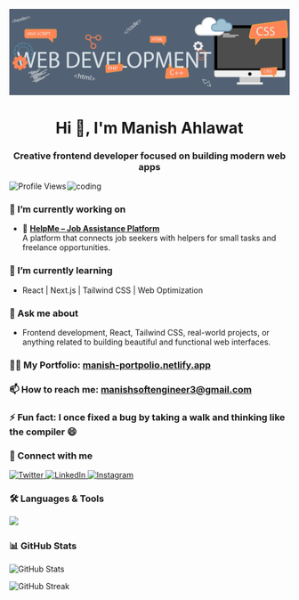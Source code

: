 ![logo](https://github.com/Manish-pro854/Manish-pro854/blob/main/banner.gif)

<h1 align="center">Hi 👋, I'm Manish Ahlawat</h1>
<h3 align="center">Creative frontend developer focused on building modern web apps</h3>

<img align="right" alt="coding" width="400" src="https://camo.githubusercontent.com/4d9f5ecceb711eec6e2018f38a5677dc657c9738d4a65ba3b928c41c0a45b439/68747470733a2f2f6d69726f2e6d656469756d2e636f6d2f6d61782f313336302f302a37513379765349765f7430696f4a2d5a2e676966" />

<p align="left"> 
  <img src="https://komarev.com/ghpvc/?username=manish-pro854&label=Profile%20views&color=0e75b6&style=flat" alt="Profile Views" /> 
</p>

### 🔭 I’m currently working on
- 🚀 [**HelpMe – Job Assistance Platform**](https://help-mee.netlify.app)  
  A platform that connects job seekers with helpers for small tasks and freelance opportunities.

### 🌱 I’m currently learning
- React | Next.js | Tailwind CSS | Web Optimization

### 💬 Ask me about
- Frontend development, React, Tailwind CSS, real-world projects, or anything related to building beautiful and functional web interfaces.

### 👨‍💻 My Portfolio: [manish-portpolio.netlify.app](http://manish-portpolio.netlify.app)

### 📫 How to reach me: **manishsoftengineer3@gmail.com**

### ⚡ Fun fact: I once fixed a bug by taking a walk and thinking like the compiler 😄

### 🤝 Connect with me

<a href="https://twitter.com/manishsoftengg" target="_blank">
  <img src="https://raw.githubusercontent.com/rahuldkjain/github-profile-readme-generator/master/src/images/icons/Social/twitter.svg" alt="Twitter" height="30" width="40" />
</a>
<a href="https://linkedin.com/in/manish-ahlawat-16514925a" target="_blank">
  <img src="https://raw.githubusercontent.com/rahuldkjain/github-profile-readme-generator/master/src/images/icons/Social/linked-in-alt.svg" alt="LinkedIn" height="30" width="40" />
</a>
<a href="https://instagram.com/minku_ahlawat" target="_blank">
  <img src="https://raw.githubusercontent.com/rahuldkjain/github-profile-readme-generator/master/src/images/icons/Social/instagram.svg" alt="Instagram" height="30" width="40" />
</a>

<h3>🛠️ Languages & Tools</h3>

<p>
  <img src="https://skillicons.dev/icons?i=html,css,js,react,nextjs,tailwind,redux,bootstrap,git,github,vscode,figma,framer" />
</p>


### 📊 GitHub Stats
<p>
  <img src="https://github-readme-stats.vercel.app/api?username=manish-pro854&show_icons=true&locale=en" alt="GitHub Stats" />
</p>

<p>
  <img src="https://github-readme-streak-stats.herokuapp.com/?user=manish-pro854" alt="GitHub Streak" />
</p>
